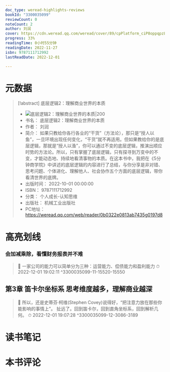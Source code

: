 ```yaml
---
doc_type: weread-highlights-reviews
bookId: "3300035099"
reviewCount: 0
noteCount: 2
author: 刘润
cover: https://cdn.weread.qq.com/weread/cover/89/cpPlatform_ciP8oppqpzLpqhxJK9LLVg/t6_cpPlatform_ciP8oppqpzLpqhxJK9LLVg.jpg
progress: 33%
readingTime: 0小时55分钟
readingDate: 2022-11-27
isbn: 9787111712992
lastReadDate: 2022-12-01

---
```

# 元数据
> [!abstract] 底层逻辑2：理解商业世界的本质
> - ![ 底层逻辑2：理解商业世界的本质|200](https://cdn.weread.qq.com/weread/cover/89/cpPlatform_ciP8oppqpzLpqhxJK9LLVg/t6_cpPlatform_ciP8oppqpzLpqhxJK9LLVg.jpg)
> - 书名： 底层逻辑2：理解商业世界的本质
> - 作者： 刘润
> - 简介： 如果只教给你各行各业的“干货”（方法论），那只是“授人以鱼”，一旦环境出现任何变化，“干货”就不再适用。但如果教给你的是底层逻辑，那就是“授人以渔”，你可以通过不变的底层逻辑，推演出顺应时势的方法论。所以，只有掌握了底层逻辑，只有探寻到万变中的不变，才能动态地、持续地看清事物的本质。在这本书中，我把在《5分钟商学院》中讲述的底层逻辑的内容进行了总结，与你分享是非对错、思考问题、个体进化、理解他人、社会协作五个方面的底层逻辑，带你看清世界的底牌。
> - 出版时间： 2022-10-01 00:00:00
> - ISBN： 9787111712992
> - 分类： 个人成长-认知思维
> - 出版社： 机械工业出版社
> - PC地址：https://weread.qq.com/web/reader/0b0322e0813ab7435g0197d8

# 高亮划线

### 会加减乘除，看懂财务报表并不难

> 📌 一家公司的能力可以简单分为三种：运营能力、偿债能力和盈利能力 
> ⏱ 2022-12-01 19:02:11 ^3300035099-11-15520-15550

## 第3章 笛卡尔坐标系 思考维度越多，理解商业越深

> 📌 所以，还是史蒂芬·柯维(Stephen Covey)说得好，“把注意力放在那些你能影响的事情上”。
   扯远了。回到笛卡尔，回到直角坐标系，回到解析几何。 
> ⏱ 2022-12-01 19:07:28 ^3300035099-12-3086-3189

# 读书笔记

# 本书评论

